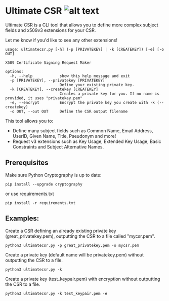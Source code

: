 # Ultimate CSR ![alt text](https://pkiscape.com/img/favicon.png)
Ultimate CSR is a CLI tool that allows you to define more complex subject fields and x509v3 extensions for your CSR. 

Let me know if you'd like to see any other extensions!

```
usage: ultimatecsr.py [-h] (-p [PRIVATEKEY] | -k [CREATEKEY]) [-e] [-o OUT]

X509 Certificate Signing Request Maker

options:
  -h, --help            show this help message and exit
  -p [PRIVATEKEY], --privatekey [PRIVATEKEY]
                        Define your existing private key.
  -k [CREATEKEY], --createkey [CREATEKEY]
                        Creates a private key for you. If no name is provided, it uses "privatekey.pem"
  -e, --encrypt         Encrypt the private key you create with -k (--createkey)
  -o OUT, --out OUT     Define the CSR output filename
```

This tool allows you to:

- Define many subject fields such as Common Name, Email Address, UserID, Given Name, Title, Pseudonym and more!
- Request v3 extensions such as Key Usage, Extended Key Usage, Basic Constraints and Subject Alternative Names.

## Prerequisites

Make sure Python Cryptography is up to date:

```
pip install --upgrade cryptography
```
or use requirements.txt
```
pip install -r requirements.txt
```

## Examples:

Create a CSR defining an already existing private key (great_privatekey.pem), outputting the CSR to a file called "mycsr.pem".

```
python3 ultimatecsr.py -p great_privatekey.pem -o mycsr.pem
```

Create a private key (default name will be privatekey.pem) without outputting the CSR to a file.
```
python3 ultimatecsr.py -k
```

Create a private key (test_keypair.pem) with encryption without outputting the CSR to a file.
```
python3 ultimatecsr.py -k test_keypair.pem -e
```


